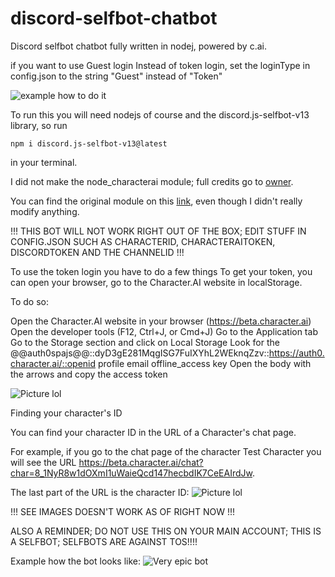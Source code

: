 # discord-selfbot-chatbot
Discord selfbot chatbot fully written in nodej, powered by c.ai.


if you want to use Guest login Instead of token login, set the loginType in config.json to the string "Guest" instead of "Token"

![example how to do it](https://cdn.discordapp.com/attachments/838173242124402708/1170625285725638766/image.png)


To run this you will need nodejs of course and the discord.js-selfbot-v13 library, so run 
```
npm i discord.js-selfbot-v13@latest
```
in your terminal.

I did not make the node_characterai module; full credits go to [owner](https://github.com/realcoloride).

You can find the original module on this [link](https://www.npmjs.com/package/node_characterai), even though I didn't really modify anything.

!!! THIS BOT WILL NOT WORK RIGHT OUT OF THE BOX; EDIT STUFF IN CONFIG.JSON SUCH AS CHARACTERID, CHARACTERAITOKEN, DISCORDTOKEN AND THE CHANNELID !!!

To use the token login you have to do a few things
To get your token, you can open your browser, go to the Character.AI website in localStorage.

To do so:

Open the Character.AI website in your browser (https://beta.character.ai)
Open the developer tools (F12, Ctrl+J, or Cmd+J)
Go to the Application tab
Go to the Storage section and click on Local Storage
Look for the @@auth0spajs@@::dyD3gE281MqgISG7FuIXYhL2WEknqZzv::https://auth0.character.ai/::openid profile email offline_access key
Open the body with the arrows and copy the access token

![Picture lol](https://camo.githubusercontent.com/38a2db16b7667356f14659cd7d7b03cfa14977d206c5d6185fed1aedeee5cf5f/68747470733a2f2f692e696d6775722e636f6d2f303951396d4c652e706e67)

Finding your character's ID

You can find your character ID in the URL of a Character's chat page.

For example, if you go to the chat page of the character Test Character you will see the URL https://beta.character.ai/chat?char=8_1NyR8w1dOXmI1uWaieQcd147hecbdIK7CeEAIrdJw.

The last part of the URL is the character ID: ![Picture lol](https://camo.githubusercontent.com/4dd4c40b7ac315e0b2a0342aeea3ad36774fd1edd6c76f1e6f00dd624596abb5/68747470733a2f2f692e696d6775722e636f6d2f6e643836664e342e706e67)

!!! SEE IMAGES DOESN'T WORK AS OF RIGHT NOW !!!

ALSO A REMINDER; DO NOT USE THIS ON YOUR MAIN ACCOUNT; THIS IS A SELFBOT; SELFBOTS ARE AGAINST TOS!!!!

Example how the bot looks like:
![Very epic bot](https://cdn.discordapp.com/attachments/838173242124402708/1170625193274769458/image.png)
